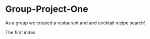 # Group-Project-One
As a group we created a restaurant and and cocktail recipe search!

The first index 